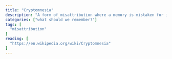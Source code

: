 ```yaml
---
title: "Cryptomnesia"
description: "A form of misattribution where a memory is mistaken for imagination, because there is no subjective experience of it being a memory."
categories: ["what should we remember?"]
tags: [
  "misattribution"
]
reading: [
  "https://en.wikipedia.org/wiki/Cryptomnesia"
]
---
```



